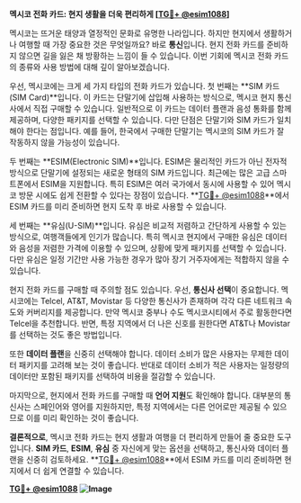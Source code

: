 **멕시코 전화 카드: 현지 생활을 더욱 편리하게 [[TG💪+ @esim1088](https://t.me/s/esim1088)]**

멕시코는 뜨거운 태양과 열정적인 문화로 유명한 나라입니다. 하지만 현지에서 생활하거나 여행할 때 가장 중요한 것은 무엇일까요? 바로 **통신**입니다. 현지 전화 카드를 준비하지 않으면 길을 잃은 채 방황하는 느낌이 들 수 있습니다. 이번 기회에 멕시코 전화 카드의 종류와 사용 방법에 대해 깊이 알아보겠습니다.

우선, 멕시코에는 크게 세 가지 타입의 전화 카드가 있습니다. 첫 번째는 **SIM 카드(SIM Card)**입니다. 이 카드는 단말기에 삽입해 사용하는 방식으로, 멕시코 현지 통신사에서 직접 구매할 수 있습니다. 일반적으로 이 카드는 데이터 플랜과 음성 통화를 함께 제공하며, 다양한 패키지를 선택할 수 있습니다. 다만 단점은 단말기와 SIM 카드가 일치해야 한다는 점입니다. 예를 들어, 한국에서 구매한 단말기는 멕시코의 SIM 카드가 잘 작동하지 않을 가능성이 있습니다.

두 번째는 **ESIM(Electronic SIM)**입니다. ESIM은 물리적인 카드가 아닌 전자적 방식으로 단말기에 설정되는 새로운 형태의 SIM 카드입니다. 최근에는 많은 고급 스마트폰에서 ESIM을 지원합니다. 특히 ESIM은 여러 국가에서 동시에 사용할 수 있어 멕시코 방문 시에도 쉽게 전환할 수 있다는 장점이 있습니다. **[TG💪+ @esim1088](https://t.me/s/esim1088)**에서 ESIM 카드를 미리 준비하면 현지 도착 후 바로 사용할 수 있습니다.

세 번째는 **유심(U-SIM)**입니다. 유심은 비교적 저렴하고 간단하게 사용할 수 있는 방식으로, 여행객들에게 인기가 많습니다. 특히 멕시코 현지에서 구매한 유심은 데이터와 음성을 저렴한 가격에 이용할 수 있으며, 상황에 맞게 패키지를 선택할 수 있습니다. 다만 유심은 일정 기간만 사용 가능한 경우가 많아 장기 거주자에게는 적합하지 않을 수 있습니다.

현지 전화 카드를 구매할 때 주의할 점도 있습니다. 우선, **통신사 선택**이 중요합니다. 멕시코에는 Telcel, AT&T, Movistar 등 다양한 통신사가 존재하며 각각 다른 네트워크 속도와 커버리지를 제공합니다. 만약 멕시코 중부나 수도 멕시코시티에서 주로 활동한다면 Telcel을 추천합니다. 반면, 특정 지역에서 더 나은 신호를 원한다면 AT&T나 Movistar를 선택하는 것도 좋은 방법입니다.

또한 **데이터 플랜**을 신중히 선택해야 합니다. 데이터 소비가 많은 사용자는 무제한 데이터 패키지를 고려해 보는 것이 좋습니다. 반대로 데이터 소비가 적은 사용자는 일정량의 데이터만 포함된 패키지를 선택하여 비용을 절감할 수 있습니다.

마지막으로, 현지에서 전화 카드를 구매할 때 **언어 지원**도 확인해야 합니다. 대부분의 통신사는 스페인어와 영어를 지원하지만, 특정 지역에서는 다른 언어로만 제공될 수 있으므로 이를 미리 확인하는 것이 좋습니다.

**결론적으로**, 멕시코 전화 카드는 현지 생활과 여행을 더 편리하게 만들어 줄 중요한 도구입니다. **SIM 카드**, **ESIM**, **유심** 중 자신에게 맞는 옵션을 선택하고, 통신사와 데이터 플랜을 신중히 검토하세요. **[TG💪+ @esim1088](https://t.me/s/esim1088)**에서 ESIM 카드를 미리 준비하면 현지에서 더 쉽게 연결할 수 있습니다.

**[TG💪+ @esim1088](https://t.me/s/esim1088) ![Image](https://i.postimg.cc/Y0z9fWf4/image.png)**